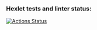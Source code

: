 ### Hexlet tests and linter status:
[![Actions Status](https://github.com/andrewqa1/python-project-50/actions/workflows/hexlet-check.yml/badge.svg)](https://github.com/andrewqa1/python-project-50/actions)